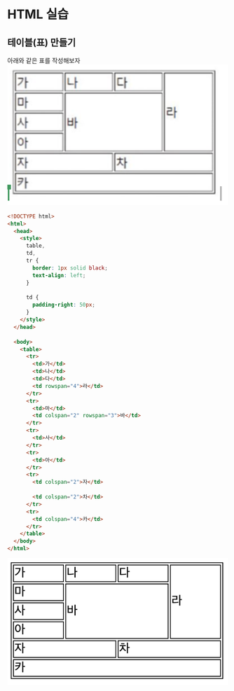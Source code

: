 # HTML 실습

## 테이블(표) 만들기

아래와 같은 표를 작성해보자  
![테이블 만들기 실습](./imgs/table.png)

```html
<!DOCTYPE html>
<html>
  <head>
    <style>
      table,
      td,
      tr {
        border: 1px solid black;
        text-align: left;
      }

      td {
        padding-right: 50px;
      }
    </style>
  </head>

  <body>
    <table>
      <tr>
        <td>가</td>
        <td>나</td>
        <td>다</td>
        <td rowspan="4">라</td>
      </tr>
      <tr>
        <td>마</td>
        <td colspan="2" rowspan="3">바</td>
      </tr>
      <tr>
        <td>사</td>
      </tr>
      <tr>
        <td>아</td>
      </tr>
      <tr>
        <td colspan="2">자</td>

        <td colspan="2">차</td>
      </tr>
      <tr>
        <td colspan="4">카</td>
      </tr>
    </table>
  </body>
</html>
```

![테이블 만들기 실습 결과](./imgs/table1.png)
